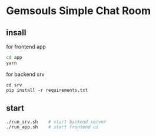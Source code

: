 # Gemsouls Simple Chat Room

## insall

for frontend app

```bash
cd app
yarn
```

for backend srv

```
cd srv
pip install -r requirements.txt
```

## start

```bash
./run_srv.sh    # start backend server
./run_app.sh    # start frontend ui
```
